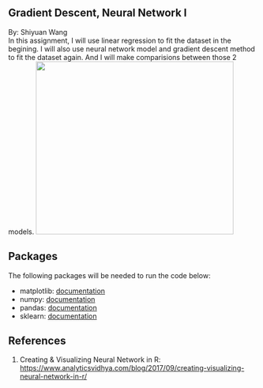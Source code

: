 ## Gradient Descent, Neural Network I 
By: Shiyuan Wang\
In this assignment, I will use linear regression to fit the dataset in the begining.  I will also use neural network model and gradient descent method to fit the dataset again. And I will make comparisions between those 2 models.
<img src="https://encrypted-tbn0.gstatic.com/images?q=tbn:ANd9GcRmuJMbwfxwxCsaTHGPicZpuG-kqBX0T_2QPw&usqp=CAU" width="400" height="350">


## Packages
The following packages will be needed to run the code below:

*   matplotlib: [documentation](https://matplotlib.org/stable/api/_as_gen/matplotlib.pyplot.html)
*   numpy: [documentation](https://numpy.org/devdocs/)
*   pandas: [documentation](https://pandas.pydata.org/docs/)
*   sklearn: [documentation](https://scikit-learn.org/stable/)

## References
1. Creating & Visualizing Neural Network in R: https://www.analyticsvidhya.com/blog/2017/09/creating-visualizing-neural-network-in-r/
